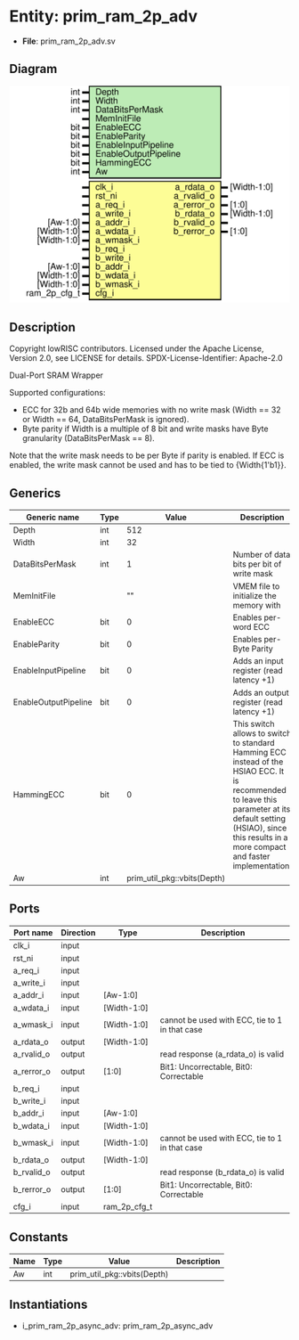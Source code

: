 # Entity: prim_ram_2p_adv

- **File**: prim_ram_2p_adv.sv
## Diagram

![Diagram](prim_ram_2p_adv.svg "Diagram")
## Description

 Copyright lowRISC contributors.
 Licensed under the Apache License, Version 2.0, see LICENSE for details.
 SPDX-License-Identifier: Apache-2.0

 Dual-Port SRAM Wrapper

 Supported configurations:
 - ECC for 32b and 64b wide memories with no write mask
   (Width == 32 or Width == 64, DataBitsPerMask is ignored).
 - Byte parity if Width is a multiple of 8 bit and write masks have Byte
   granularity (DataBitsPerMask == 8).

 Note that the write mask needs to be per Byte if parity is enabled. If ECC is enabled, the write
 mask cannot be used and has to be tied to {Width{1'b1}}.

## Generics

| Generic name         | Type | Value                       | Description                                                                                                                                                                                                                  |
| -------------------- | ---- | --------------------------- | ---------------------------------------------------------------------------------------------------------------------------------------------------------------------------------------------------------------------------- |
| Depth                | int  | 512                         |                                                                                                                                                                                                                              |
| Width                | int  | 32                          |                                                                                                                                                                                                                              |
| DataBitsPerMask      | int  | 1                           |  Number of data bits per bit of write mask                                                                                                                                                                                   |
| MemInitFile          |      | ""                          |  VMEM file to initialize the memory with                                                                                                                                                                                     |
| EnableECC            | bit  | 0                           |  Enables per-word ECC                                                                                                                                                                                                        |
| EnableParity         | bit  | 0                           |  Enables per-Byte Parity                                                                                                                                                                                                     |
| EnableInputPipeline  | bit  | 0                           |  Adds an input register (read latency +1)                                                                                                                                                                                    |
| EnableOutputPipeline | bit  | 0                           |  Adds an output register (read latency +1)                                                                                                                                                                                   |
| HammingECC           | bit  | 0                           |  This switch allows to switch to standard Hamming ECC instead of the HSIAO ECC.  It is recommended to leave this parameter at its default setting (HSIAO),  since this results in a more compact and faster implementation.  |
| Aw                   | int  | prim_util_pkg::vbits(Depth) |                                                                                                                                                                                                                              |
## Ports

| Port name  | Direction | Type         | Description                                    |
| ---------- | --------- | ------------ | ---------------------------------------------- |
| clk_i      | input     |              |                                                |
| rst_ni     | input     |              |                                                |
| a_req_i    | input     |              |                                                |
| a_write_i  | input     |              |                                                |
| a_addr_i   | input     | [Aw-1:0]     |                                                |
| a_wdata_i  | input     | [Width-1:0]  |                                                |
| a_wmask_i  | input     | [Width-1:0]  | cannot be used with ECC, tie to 1 in that case |
| a_rdata_o  | output    | [Width-1:0]  |                                                |
| a_rvalid_o | output    |              | read response (a_rdata_o) is valid             |
| a_rerror_o | output    | [1:0]        | Bit1: Uncorrectable, Bit0: Correctable         |
| b_req_i    | input     |              |                                                |
| b_write_i  | input     |              |                                                |
| b_addr_i   | input     | [Aw-1:0]     |                                                |
| b_wdata_i  | input     | [Width-1:0]  |                                                |
| b_wmask_i  | input     | [Width-1:0]  | cannot be used with ECC, tie to 1 in that case |
| b_rdata_o  | output    | [Width-1:0]  |                                                |
| b_rvalid_o | output    |              | read response (b_rdata_o) is valid             |
| b_rerror_o | output    | [1:0]        | Bit1: Uncorrectable, Bit0: Correctable         |
| cfg_i      | input     | ram_2p_cfg_t |                                                |
## Constants

| Name | Type | Value                       | Description |
| ---- | ---- | --------------------------- | ----------- |
| Aw   | int  | prim_util_pkg::vbits(Depth) |             |
## Instantiations

- i_prim_ram_2p_async_adv: prim_ram_2p_async_adv
